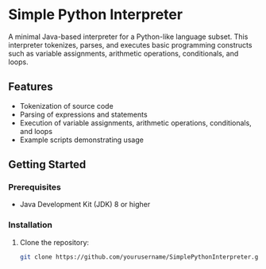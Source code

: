 # Simple Python Interpreter

A minimal Java-based interpreter for a Python-like language subset. This interpreter tokenizes, parses, and executes basic programming constructs such as variable assignments, arithmetic operations, conditionals, and loops.

## Features

- Tokenization of source code
- Parsing of expressions and statements
- Execution of variable assignments, arithmetic operations, conditionals, and loops
- Example scripts demonstrating usage

## Getting Started

### Prerequisites

- Java Development Kit (JDK) 8 or higher

### Installation

1. Clone the repository:
   ```bash
   git clone https://github.com/yourusername/SimplePythonInterpreter.git
